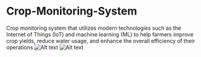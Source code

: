 # Crop-Monitoring-System
Crop monitoring system that utilizes modern technologies such as the Internet of Things (IoT) and machine learning (ML) to help farmers improve crop yields, reduce water usage, and enhance the overall efficiency of their operations
![Alt text](https://drive.google.com/file/d/1VYmmh08qVhDJC6-EMruWJuKqfKkZxyko/view?usp=sharing)
![Alt text](https://drive.google.com/file/d/1DUliHvnkeBlUNK7pjql8fU5_0AwEhLnz/view?usp=sharing)
